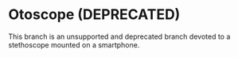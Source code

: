 # Otoscope (DEPRECATED)

This branch is an unsupported and deprecated branch devoted to a stethoscope
mounted on a smartphone.


